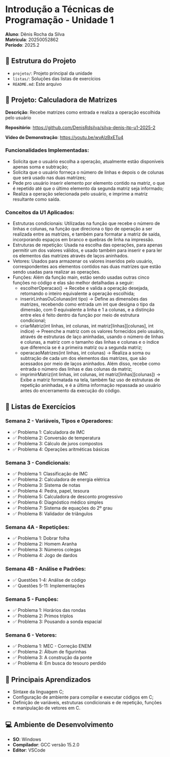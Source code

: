 # Introdução a Técnicas de Programação - Unidade 1

**Aluno**: Dênis Rocha da Silva  
**Matrícula**: 20250052862  
**Período**: 2025.2

## 📂 Estrutura do Projeto
 - `projeto/`: Projeto principal da unidade 
 - `listas/`: Soluções das listas de exercícios 
 - `README.md`: Este arquivo 

## 🧮 Projeto: Calculadora de Matrizes

**Descrição**: Recebe matrizes como entrada e realiza a operação escolhida pelo usuário

**Repositório**: https://github.com/DenisRdsilva/silva-denis-itp-u1-2025-2

**Vídeo de Demonstração**: https://youtu.be/wvAlzBxETu4

### Funcionalidades Implementadas:
- Solicita que o usuário escolha a operação, atualmente estão disponíveis apenas soma e subtração;
- Solicita que o usuário forneça o número de linhas e depois o de colunas que será usado nas duas matrizes;
- Pede pro usuário inserir elemento por elemento contido na matriz, o que é repetido até que o último elemento da segunda matriz seja informado;
- Realiza a operação selecionada pelo usuário, e imprime a matriz resultante como saída.

### Conceitos da U1 Aplicados:
- Estruturas condicionais: Utilizadas na função que recebe o número de linhas e colunas, na função que direciona o tipo de operação a ser realizada entre as matrizes, e também para formatar a matriz de saída, incorporando espaços em branco e quebras de linha na impressão.
- Estruturas de repetição: Usada na escolha das operações, para apenas permitir um dos valores válidos, e usado também para inserir e para ler os elementos das matrizes através de laços aninhados.
- Vetores: Usados para armazenar os valores inseridos pelo usuário, correspondentes aos elementos contidos nas duas matrizes que estão sendo usadas para realizar as operações.
- Funções: Além da função main, estão sendo usadas outras cinco funções no código e elas são melhor detalhadas a seguir:
    - escolherOperacao() → Recebe e valida a operação desejada, retornando o inteiro equivalente a operação escolhida;
    - inserirLinhasOuColunas(int tipo) → Define as dimensões das matrizes, recebendo como entrada um int que designa o tipo da dimensão, com 0 equivalente a linha e 1 a colunas, e a distinção entre eles é feito dentro da função por meio de estrutura condicional;
    - criarMatriz(int linhas, int colunas, int matriz[linhas][colunas], int indice) → Preenche a matriz com os valores fornecidos pelo usuário, através de estruturas de laço aninhadas, usando o número de linhas e colunas, a matriz com o tamanho das linhas e colunas e o índice que diferencia se é a primeira matriz ou a segunda matriz;
    - operacaoMatrizes(int linhas, int colunas) → Realiza a soma ou subtração de cada um dos elementos das matrizes, que são acessados por meio de laços aninhados. Além disso, recebe como entrada o número das linhas e das colunas da matriz;
    - imprimirMatriz(int linhas, int colunas, int matriz[linhas][colunas]) → Exibe a matriz formatada na tela, também faz uso de estruturas de repetição aninhadas, e é a última informação repassada ao usuário antes do encerramento da execução do código.

## 📝 Listas de Exercícios 

### Semana 2 - Variáveis, Tipos e Operadores:
- ✅ Problema 1: Calculadora de IMC
- ✅ Problema 2: Conversão de temperatura
- ✅ Problema 3: Cálculo de juros compostos 
- ✅ Problema 4: Operações aritméticas básicas

### Semana 3 - Condicionais:
- ✅ Problema 1: Classificação de IMC 
- ✅ Problema 2: Calculadora de energia elétrica 
- ✅ Problema 3: Sistema de notas 
- ✅ Problema 4: Pedra, papel, tesoura 
- ✅ Problema 5: Calculadora de desconto progressivo 
- ✅ Problema 6: Diagnóstico médico simples 
- ✅ Problema 7: Sistema de equações do 2º grau 
- ✅ Problema 8: Validador de triângulos 

### Semana 4A - Repetições:
- ✅ Problema 1: Dobrar folha 
- ✅ Problema 2: Homem Aranha 
- ✅ Problema 3: Números colegas 
- ✅ Problema 4: Jogo de dardos 

### Semana 4B - Análise e Padrões:
- ✅ Questões 1-4: Análise de código 
- ✅ Questões 5-11: Implementações 

### Semana 5 - Funções:
- ✅ Problema 1: Horários das rondas 
- ✅ Problema 2: Primos triplos 
- ✅ Problema 3: Pousando a sonda espacial 

### Semana 6 - Vetores:
- ✅ Problema 1: MEC - Correção ENEM
- ✅ Problema 2: Álbum de figurinhas 
- ✅ Problema 3: A construção da ponte 
- ✅ Problema 4: Em busca do tesouro perdido 

## 📘 Principais Aprendizados 
- Síntaxe da linguagem C;
- Configuração de ambiente para compilar e executar códigos em C;
- Definição de variáveis, estruturas condicionais e de repetição, funções e manipulação de vetores em C.

## 💻 Ambiente de Desenvolvimento
- **SO**: Windows
- **Compilador**: GCC versão 15.2.0 
- **Editor**: VSCode 